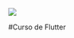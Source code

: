 ![](https://verdant-farmer-541.notion.site/image/https%3A%2F%2Fs3-us-west-2.amazonaws.com%2Fsecure.notion-static.com%2F89c1dfc6-36f4-49d5-9463-40c03dc6ac78%2Fportada_gdsc_umsa.jpeg?table=block&id=c0c5bfea-cb9b-4ea8-b70e-bd92767ff6db&spaceId=0ac048cb-6f95-4caf-9663-842d3bd7b6cd&width=2000&userId=&cache=v2)

#Curso de Flutter

